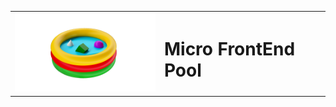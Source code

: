<table border="0">
<tr>
<td><img src="MFP-LOGO-3d-lighter-perfect-angle-sun-transparent.png" alt="drawing" width="270"/></td>
<td><h1>Micro FrontEnd Pool</h1></td>
</tr>
</table>
